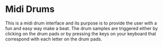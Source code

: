 # Midi Drums

This is a midi drum interface and its purpose is to provide the user with a fun and easy way make a beat. The drum samples are triggered either by clicking on the drum pads or by pressing the keys on your keyboard that correspond with each letter on the drum pads.

